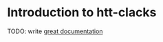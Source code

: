 # Introduction to htt-clacks

TODO: write [great documentation](http://jacobian.org/writing/what-to-write/)

